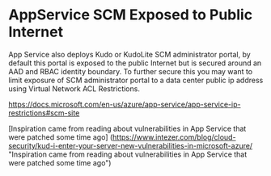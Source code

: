 # AppService SCM Exposed to Public Internet

App Service also deploys Kudo or KudoLite SCM administrator portal, by default this portal is exposed to the public Internet but is secured around an AAD and RBAC identity boundary. To further secure this you may want to limit exposure of SCM administrator portal to a data center public ip address using Virtual Network ACL Restrictions.

https://docs.microsoft.com/en-us/azure/app-service/app-service-ip-restrictions#scm-site

[Inspiration came from reading about vulnerabilities in App Service that were patched some time ago] (https://www.intezer.com/blog/cloud-security/kud-i-enter-your-server-new-vulnerabilities-in-microsoft-azure/ "Inspiration came from reading about vulnerabilities in App Service that were patched some time ago")